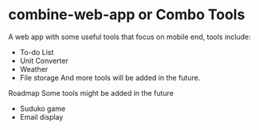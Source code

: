 # combine-web-app or Combo Tools
A web app with some useful tools that focus on mobile end, tools include:
- To-do List
- Unit Converter
- Weather
- File storage
And more tools will be added in the future.

Roadmap
Some tools might be added in the future
- Suduko game
- Email display



